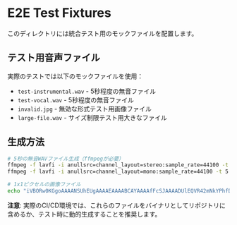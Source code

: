 # E2E Test Fixtures

このディレクトリには統合テスト用のモックファイルを配置します。

## テスト用音声ファイル

実際のテストでは以下のモックファイルを使用：

- `test-instrumental.wav` - 5秒程度の無音ファイル
- `test-vocal.wav` - 5秒程度の無音ファイル  
- `invalid.jpg` - 無効な形式テスト用画像ファイル
- `large-file.wav` - サイズ制限テスト用大きなファイル

## 生成方法

```bash
# 5秒の無音WAVファイル生成（ffmpegが必要）
ffmpeg -f lavfi -i anullsrc=channel_layout=stereo:sample_rate=44100 -t 5 test-instrumental.wav
ffmpeg -f lavfi -i anullsrc=channel_layout=mono:sample_rate=44100 -t 5 test-vocal.wav

# 1x1ピクセルの画像ファイル
echo "iVBORw0KGgoAAAANSUhEUgAAAAEAAAABCAYAAAAfFcSJAAAADUlEQVR42mNkYPhfDwAChAGAhyT6/AAAAABJRU5ErkJggg==" | base64 -d > invalid.jpg
```

**注意**: 実際のCI/CD環境では、これらのファイルをバイナリとしてリポジトリに含めるか、テスト時に動的生成することを推奨します。